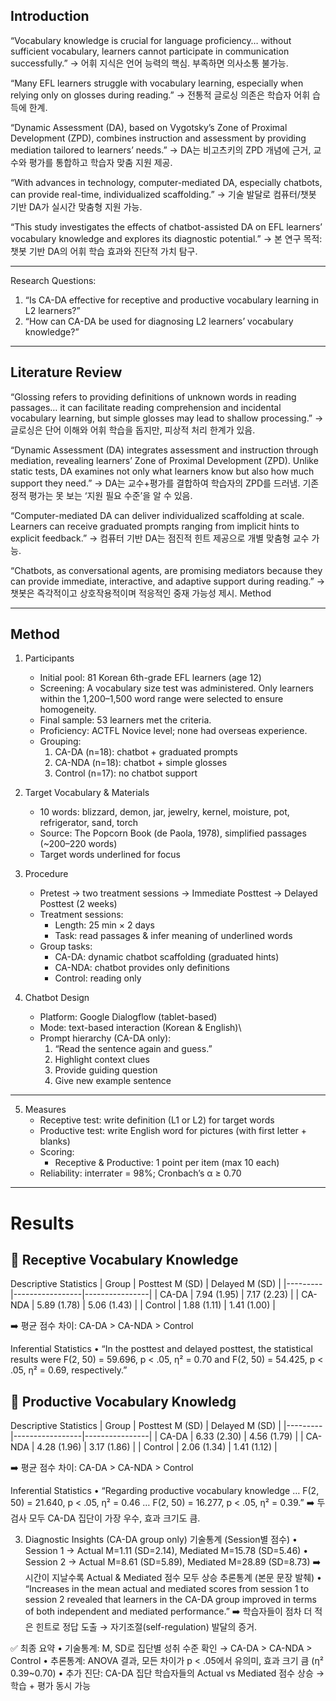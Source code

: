 ## Introduction 
“Vocabulary knowledge is crucial for language proficiency… without sufficient vocabulary, learners cannot participate in communication successfully.”
→ 어휘 지식은 언어 능력의 핵심. 부족하면 의사소통 불가능.

“Many EFL learners struggle with vocabulary learning, especially when relying only on glosses during reading.”
→ 전통적 글로싱 의존은 학습자 어휘 습득에 한계.

“Dynamic Assessment (DA), based on Vygotsky’s Zone of Proximal Development (ZPD), combines instruction and assessment by providing mediation tailored to learners’ needs.”
→ DA는 비고츠키의 ZPD 개념에 근거, 교수와 평가를 통합하고 학습자 맞춤 지원 제공.

“With advances in technology, computer-mediated DA, especially chatbots, can provide real-time, individualized scaffolding.”
→ 기술 발달로 컴퓨터/챗봇 기반 DA가 실시간 맞춤형 지원 가능.

“This study investigates the effects of chatbot-assisted DA on EFL learners’ vocabulary knowledge and explores its diagnostic potential.”
→ 본 연구 목적: 챗봇 기반 DA의 어휘 학습 효과와 진단적 가치 탐구.

----------
Research Questions:
1. “Is CA-DA effective for receptive and productive vocabulary learning in L2 learners?”
2. “How can CA-DA be used for diagnosing L2 learners’ vocabulary knowledge?”

--------
## Literature Review 
   
“Glossing refers to providing definitions of unknown words in reading passages… it can facilitate reading comprehension and incidental vocabulary learning, but simple glosses may lead to shallow processing.”
→ 글로싱은 단어 이해와 어휘 학습을 돕지만, 피상적 처리 한계가 있음.

“Dynamic Assessment (DA) integrates assessment and instruction through mediation, revealing learners’ Zone of Proximal Development (ZPD). Unlike static tests, DA examines not only what learners know but also how much support they need.”
→ DA는 교수+평가를 결합하여 학습자의 ZPD를 드러냄. 기존 정적 평가는 못 보는 ‘지원 필요 수준’을 알 수 있음.

“Computer-mediated DA can deliver individualized scaffolding at scale. Learners can receive graduated prompts ranging from implicit hints to explicit feedback.”
→ 컴퓨터 기반 DA는 점진적 힌트 제공으로 개별 맞춤형 교수 가능.

“Chatbots, as conversational agents, are promising mediators because they can provide immediate, interactive, and adaptive support during reading.”
→ 챗봇은 즉각적이고 상호작용적이며 적응적인 중재 가능성 제시.
Method 
________________________________________

## Method
1. Participants
   - Initial pool: 81 Korean 6th-grade EFL learners (age 12)
   - Screening: A vocabulary size test was administered. Only learners within the 1,200–1,500 word range were selected to ensure homogeneity.
   - Final sample: 53 learners met the criteria.
   - Proficiency: ACTFL Novice level; none had overseas experience.
   - Grouping:
     1. CA-DA (n=18): chatbot + graduated prompts
     2. CA-NDA (n=18): chatbot + simple glosses
     3. Control (n=17): no chatbot support

2. Target Vocabulary & Materials
   - 10 words: blizzard, demon, jar, jewelry, kernel, moisture, pot, refrigerator, sand, torch
   - Source: The Popcorn Book (de Paola, 1978), simplified passages (~200–220 words)
   - Target words underlined for focus

3. Procedure
   - Pretest → two treatment sessions → Immediate Posttest → Delayed Posttest (2 weeks)
   - Treatment sessions:
        - Length: 25 min × 2 days
        - Task: read passages & infer meaning of underlined words
   - Group tasks:
        - CA-DA: dynamic chatbot scaffolding (graduated hints)
        - CA-NDA: chatbot provides only definitions
        - Control: reading only

4. Chatbot Design
   - Platform: Google Dialogflow (tablet-based)
   - Mode: text-based interaction (Korean & English)\
   - Prompt hierarchy (CA-DA only):
      1.	“Read the sentence again and guess.”
      2.	Highlight context clues
      3.	Provide guiding question
      4.	Give new example sentence
________________________________________
5. Measures
   - Receptive test: write definition (L1 or L2) for target words
   - Productive test: write English word for pictures (with first letter + blanks)
   - Scoring:
      - Receptive & Productive: 1 point per item (max 10 each)
   - Reliability: interrater = 98%; Cronbach’s α ≥ 0.70
----	
# Results 
## 🌳 Receptive Vocabulary Knowledge

Descriptive Statistics
| Group   | Posttest M (SD) | Delayed M (SD) |
|---------|-----------------|----------------|
| CA-DA   | 7.94 (1.95)     | 7.17 (2.23)    |
| CA-NDA  | 5.89 (1.78)     | 5.06 (1.43)    |
| Control | 1.88 (1.11)     | 1.41 (1.00)    |

➡️ 평균 점수 차이: CA-DA > CA-NDA > Control

Inferential Statistics
•	“In the posttest and delayed posttest, the statistical results were F(2, 50) = 59.696, p < .05, η² = 0.70 and F(2, 50) = 54.425, p < .05, η² = 0.69, respectively.”

## 🌳 Productive Vocabulary Knowledg

Descriptive Statistics
| Group   | Posttest M (SD) | Delayed M (SD) |
|---------|-----------------|----------------|
| CA-DA   | 6.33 (2.30)     | 4.56 (1.79)    |
| CA-NDA  | 4.28 (1.96)     | 3.17 (1.86)    |
| Control | 2.06 (1.34)     | 1.41 (1.12)    |

➡️ 평균 점수 차이: CA-DA > CA-NDA > Control

Inferential Statistics
•	“Regarding productive vocabulary knowledge … F(2, 50) = 21.640, p < .05, η² = 0.46 … F(2, 50) = 16.277, p < .05, η² = 0.39.”
➡️ 두 검사 모두 CA-DA 집단이 가장 우수, 효과 크기도 큼.

3. Diagnostic Insights (CA-DA group only)
기술통계 (Session별 점수)
•	Session 1 → Actual M=1.11 (SD=2.14), Mediated M=15.78 (SD=5.46)
•	Session 2 → Actual M=8.61 (SD=5.89), Mediated M=28.89 (SD=8.73)
➡️ 시간이 지날수록 Actual & Mediated 점수 모두 상승
추론통계 (본문 문장 발췌)
•	“Increases in the mean actual and mediated scores from session 1 to session 2 revealed that learners in the CA-DA group improved in terms of both independent and mediated performance.”
➡️ 학습자들이 점차 더 적은 힌트로 정답 도출 → 자기조절(self-regulation) 발달의 증거.

✅ 최종 요약
•	기술통계: M, SD로 집단별 성취 수준 확인 → CA-DA > CA-NDA > Control
•	추론통계: ANOVA 결과, 모든 차이가 p < .05에서 유의미, 효과 크기 큼 (η² 0.39~0.70)
•	추가 진단: CA-DA 집단 학습자들의 Actual vs Mediated 점수 상승 → 학습 + 평가 동시 가능


